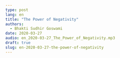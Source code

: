 ```yaml
---
type: post
lang: en
title: "The Power of Negativity"
authors:
  - Bhakti Sudhir Goswami
date: 2020-03-27
audio: en_2020-03-27_The_Power_of_Negativity.mp3
draft: true
slug: en-2020-03-27-the-power-of-negativity
---
```



